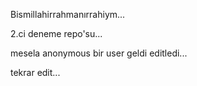 Bismillahirrahmanırrahiym...

2.ci deneme repo'su...

mesela anonymous bir user geldi editledi...

tekrar edit...


